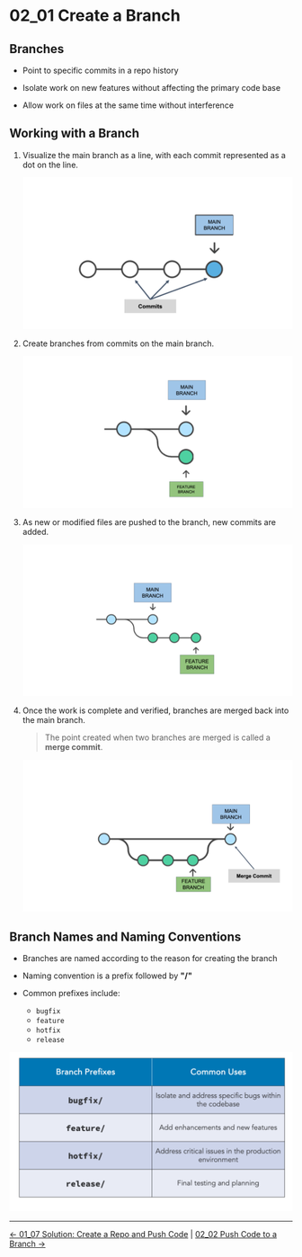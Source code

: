 # 02_01 Create a Branch

## Branches

- Point to specific commits in a repo history

- Isolate work on new features without affecting the primary code base

- Allow work on files at the same time without interference

## Working with a Branch

1. Visualize the main branch as a line, with each commit represented as a dot on the line.

    ![The main branch with commits](./images/02_01-Create-a-branch-2.png)

1. Create branches from commits on the main branch.

    ![A feature branch created from the main branch](./images/02_01-Create-a-branch-3.png)

1. As new or modified files are pushed to the branch, new commits are added.  

    ![New commits added to the feature branch](./images/02_01-Create-a-branch-4.png)

1. Once the work is complete and verified, branches are merged back into the main branch.

    > The point created when two branches are merged is called a **merge commit**.

    ![A merge commit where the feature branch is merged into the master branch](./images/02_01-Create-a-branch-5.png)

## Branch Names and Naming Conventions

- Branches are named according to the reason for creating the branch

- Naming convention is a prefix followed by **"/"**

- Common prefixes include:

  - `bugfix`
  - `feature`
  - `hotfix`
  - `release`

![Branch names and naming conventions](./images/02_01-Create-a-branch-6.png)


<!-- FooterStart -->
---
[← 01_07 Solution: Create a Repo and Push Code](../../ch1_get_started/01_08_solution1/README.md) | [02_02 Push Code to a Branch →](../02_02_push_to_branch/README.md)
<!-- FooterEnd -->
